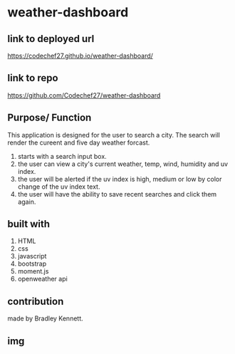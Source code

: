 # weather-dashboard

## link to deployed url
 https://codechef27.github.io/weather-dashboard/

## link to repo
https://github.com/Codechef27/weather-dashboard 

## Purpose/ Function 
This application is designed for the user to search a city. The search will render the cureent and five day weather forcast.
1. starts with a search input box. 
2. the user can view a city's current weather, temp, wind, humidity and uv index.
3. the user will be alerted if the uv index is high, medium or low by color change of the uv index text.
4. the user will have the ability to save recent searches and click them again. 


## built with
1. HTML
2. css
3. javascript
4. bootstrap
5. moment.js
6. openweather api

## contribution 
made by Bradley Kennett. 

## img
